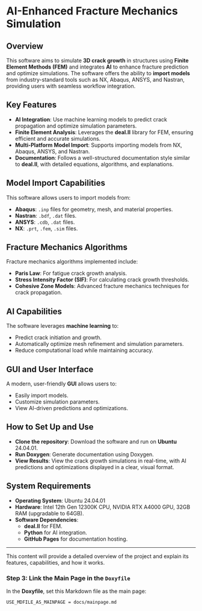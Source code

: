 # AI-Enhanced Fracture Mechanics Simulation

## Overview
This software aims to simulate **3D crack growth** in structures using **Finite Element Methods (FEM)** and integrates **AI** to enhance fracture prediction and optimize simulations. The software offers the ability to **import models** from industry-standard tools such as NX, Abaqus, ANSYS, and Nastran, providing users with seamless workflow integration.

## Key Features
- **AI Integration**: Use machine learning models to predict crack propagation and optimize simulation parameters.
- **Finite Element Analysis**: Leverages the **deal.II** library for FEM, ensuring efficient and accurate simulations.
- **Multi-Platform Model Import**: Supports importing models from NX, Abaqus, ANSYS, and Nastran.
- **Documentation**: Follows a well-structured documentation style similar to **deal.II**, with detailed equations, algorithms, and explanations.

## Model Import Capabilities
This software allows users to import models from:
- **Abaqus**: `.inp` files for geometry, mesh, and material properties.
- **Nastran**: `.bdf`, `.dat` files.
- **ANSYS**: `.cdb`, `.dat` files.
- **NX**: `.prt`, `.fem`, `.sim` files.

## Fracture Mechanics Algorithms
Fracture mechanics algorithms implemented include:
- **Paris Law**: For fatigue crack growth analysis.
- **Stress Intensity Factor (SIF)**: For calculating crack growth thresholds.
- **Cohesive Zone Models**: Advanced fracture mechanics techniques for crack propagation.

## AI Capabilities
The software leverages **machine learning** to:
- Predict crack initiation and growth.
- Automatically optimize mesh refinement and simulation parameters.
- Reduce computational load while maintaining accuracy.

## GUI and User Interface
A modern, user-friendly **GUI** allows users to:
- Easily import models.
- Customize simulation parameters.
- View AI-driven predictions and optimizations.

## How to Set Up and Use
- **Clone the repository**: Download the software and run on **Ubuntu** 24.04.01.
- **Run Doxygen**: Generate documentation using Doxygen.
- **View Results**: View the crack growth simulations in real-time, with AI predictions and optimizations displayed in a clear, visual format.

## System Requirements
- **Operating System**: Ubuntu 24.04.01
- **Hardware**: Intel 12th Gen 12300K CPU, NVIDIA RTX A4000 GPU, 32GB RAM (upgradable to 64GB).
- **Software Dependencies**:
  - **deal.II** for FEM.
  - **Python** for AI integration.
  - **GitHub Pages** for documentation hosting.

---

This content will provide a detailed overview of the project and explain its features, capabilities, and how it works.

### Step 3: Link the Main Page in the `Doxyfile`

In the **Doxyfile**, set this Markdown file as the main page:

```bash
USE_MDFILE_AS_MAINPAGE = docs/mainpage.md
